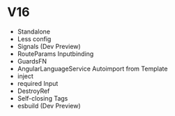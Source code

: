 # V16

- Standalone
- Less config
- Signals (Dev Preview)
- RouteParams Inputbinding
- GuardsFN
- AngularLanguageService Autoimport from Template
- inject
- required Input
- DestroyRef
- Self-closing Tags
- esbuild (Dev Preview)
